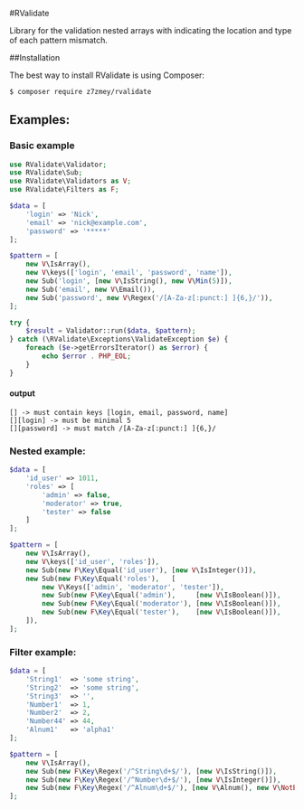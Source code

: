 #RValidate

Library for the validation nested arrays with indicating the location and type of each pattern mismatch.

##Installation

The best way to install RValidate is using Composer:

```sh
$ composer require z7zmey/rvalidate
```

## Examples:

### Basic example

```php
use RValidate\Validator;
use RValidate\Sub;
use RValidate\Validators as V;
use RValidate\Filters as F;

$data = [
    'login' => 'Nick',
    'email' => 'nick@example.com',
    'password' => '*****'
];

$pattern = [
    new V\IsArray(),
    new V\keys(['login', 'email', 'password', 'name']),
    new Sub('login', [new V\IsString(), new V\Min(5)]),
    new Sub('email', new V\Email()),
    new Sub('password', new V\Regex('/[A-Za-z[:punct:] ]{6,}/')),
];

try {
    $result = Validator::run($data, $pattern);
} catch (\RValidate\Exceptions\ValidateException $e) {
    foreach ($e->getErrorsIterator() as $error) {
        echo $error . PHP_EOL;
    }
}
```

#### output
```
[] -> must contain keys [login, email, password, name]
[][login] -> must be minimal 5
[][password] -> must match /[A-Za-z[:punct:] ]{6,}/
```

### Nested example:

```php
$data = [
    'id_user' => 1011,
    'roles' => [
        'admin' => false,
        'moderator' => true,
        'tester' => false
    ]
];

$pattern = [
    new V\IsArray(),
    new V\keys(['id_user', 'roles']),
    new Sub(new F\Key\Equal('id_user'), [new V\IsInteger()]),
    new Sub(new F\Key\Equal('roles'),   [
        new V\Keys(['admin', 'moderator', 'tester']),
        new Sub(new F\Key\Equal('admin'),     [new V\IsBoolean()]),
        new Sub(new F\Key\Equal('moderator'), [new V\IsBoolean()]),
        new Sub(new F\Key\Equal('tester'),    [new V\IsBoolean()]),
    ]),
];
```

### Filter example:

```php
$data = [
    'String1'  => 'some string',
    'String2'  => 'some string',
    'String3'  => '',
    'Number1'  => 1,
    'Number2'  => 2,
    'Number44' => 44,
    'Alnum1'   => 'alpha1'
];

$pattern = [
    new V\IsArray(),
    new Sub(new F\Key\Regex('/^String\d+$/'), [new V\IsString()]),
    new Sub(new F\Key\Regex('/^Number\d+$/'), [new V\IsInteger()]),
    new Sub(new F\Key\Regex('/^Alnum\d+$/'), [new V\Alnum(), new V\NotEmpty()]),
];
```